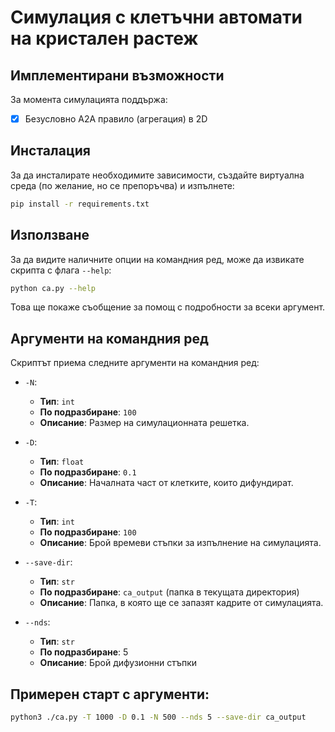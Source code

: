 # Симулация с клетъчни автомати на кристален растеж

## Имплементирани възможности

За момента симулацията поддържа:

- [x] Безусловно A2A правило (агрегация) в 2D


## Инсталация

За да инсталирате необходимите зависимости, създайте виртуална среда (по желание, но се препоръчва) и изпълнете:

```bash
pip install -r requirements.txt
```

## Използване

За да видите наличните опции на командния ред, може да извикате скрипта с флага `--help`:

```bash
python ca.py --help
```

Това ще покаже съобщение за помощ с подробности за всеки аргумент.

## Аргументи на командния ред

Скриптът приема следните аргументи на командния ред:

- `-N`: 
  - **Тип**: `int`
  - **По подразбиране**: `100`
  - **Описание**: Размер на симулационната решетка.

- `-D`: 
  - **Тип**: `float`
  - **По подразбиране**: `0.1`
  - **Описание**: Началната част от клетките, които дифундират.

- `-T`: 
  - **Тип**: `int`
  - **По подразбиране**: `100`
  - **Описание**: Брой времеви стъпки за изпълнение на симулацията.

- `--save-dir`: 
  - **Тип**: `str`
  - **По подразбиране**: `ca_output` (папка в текущата директория)
  - **Описание**: Папка, в която ще се запазят кадрите от симулацията.
 
- `--nds`: 
  - **Тип**: `str`
  - **По подразбиране**: 5
  - **Описание**: Брой дифузионни стъпки
  
## Примерен старт с аргументи:

```bash
python3 ./ca.py -T 1000 -D 0.1 -N 500 --nds 5 --save-dir ca_output
```
